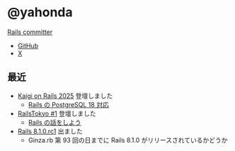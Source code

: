 # @yahonda

[Rails committer](https://rubyonrails.org/community)

- [GitHub](https://github.com/yahonda)
- [X](https://twitter.com/yahonda)

## 最近

- [Kaigi on Rails 2025](https://kaigionrails.org/2025/) 登壇しました
  - [Rails の PostgreSQL 18 対応](https://speakerdeck.com/yahonda/railsnopostgresql-18dui-ying)
- [RailsTokyo #1](https://railstokyo.connpass.com/event/363339/) 登壇しました
  - [Rails の話をしよう](https://speakerdeck.com/yahonda/railsnohua-wosiyou)
- [Rails 8.1.0.rc1](https://x.com/rails/status/1978265145353605144) 出ました
  - Ginza.rb 第 93 回の日までに Rails 8.1.0 がリリースされているかどうか
